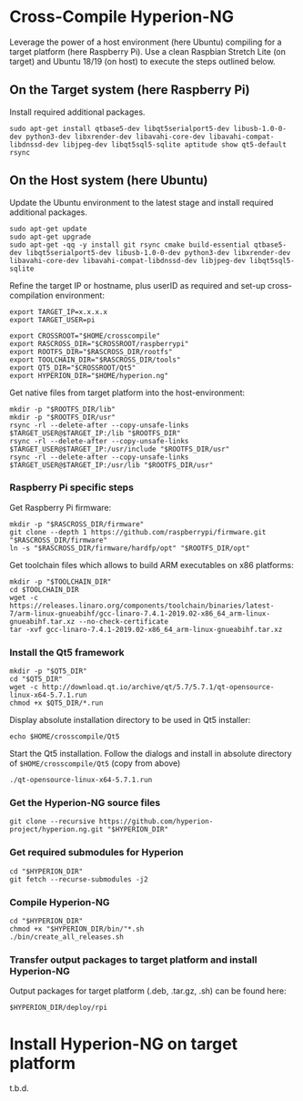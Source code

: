 # Cross-Compile Hyperion-NG
Leverage the power of a host environment (here Ubuntu) compiling for a target platform (here Raspberry Pi).
Use a clean Raspbian Stretch Lite (on target) and Ubuntu 18/19 (on host) to execute the steps outlined below.
## On the Target system (here Raspberry Pi)
Install required additional packages.
```
sudo apt-get install qtbase5-dev libqt5serialport5-dev libusb-1.0-0-dev python3-dev libxrender-dev libavahi-core-dev libavahi-compat-libdnssd-dev libjpeg-dev libqt5sql5-sqlite aptitude show qt5-default rsync
```
## On the Host system (here Ubuntu)
Update the Ubuntu environment to the latest stage and install required additional packages.
```
sudo apt-get update
sudo apt-get upgrade
sudo apt-get -qq -y install git rsync cmake build-essential qtbase5-dev libqt5serialport5-dev libusb-1.0-0-dev python3-dev libxrender-dev libavahi-core-dev libavahi-compat-libdnssd-dev libjpeg-dev libqt5sql5-sqlite
```

Refine the target IP or hostname, plus userID as required and set-up cross-compilation environment:
```
export TARGET_IP=x.x.x.x
export TARGET_USER=pi
```
```
export CROSSROOT="$HOME/crosscompile"
export RASCROSS_DIR="$CROSSROOT/raspberrypi"
export ROOTFS_DIR="$RASCROSS_DIR/rootfs"
export TOOLCHAIN_DIR="$RASCROSS_DIR/tools"
export QT5_DIR="$CROSSROOT/Qt5"
export HYPERION_DIR="$HOME/hyperion.ng"
```
Get native files from target platform into the host-environment:
```
mkdir -p "$ROOTFS_DIR/lib"
mkdir -p "$ROOTFS_DIR/usr"
rsync -rl --delete-after --copy-unsafe-links $TARGET_USER@$TARGET_IP:/lib "$ROOTFS_DIR"
rsync -rl --delete-after --copy-unsafe-links $TARGET_USER@$TARGET_IP:/usr/include "$ROOTFS_DIR/usr"
rsync -rl --delete-after --copy-unsafe-links $TARGET_USER@$TARGET_IP:/usr/lib "$ROOTFS_DIR/usr"
```

### Raspberry Pi specific steps
Get Raspberry Pi firmware:
```
mkdir -p "$RASCROSS_DIR/firmware"
git clone --depth 1 https://github.com/raspberrypi/firmware.git "$RASCROSS_DIR/firmware"
ln -s "$RASCROSS_DIR/firmware/hardfp/opt" "$ROOTFS_DIR/opt"
```
Get toolchain files which allows to build ARM executables on x86 platforms:
```
mkdir -p "$TOOLCHAIN_DIR"
cd $TOOLCHAIN_DIR
wget -c https://releases.linaro.org/components/toolchain/binaries/latest-7/arm-linux-gnueabihf/gcc-linaro-7.4.1-2019.02-x86_64_arm-linux-gnueabihf.tar.xz --no-check-certificate
tar -xvf gcc-linaro-7.4.1-2019.02-x86_64_arm-linux-gnueabihf.tar.xz
```
### Install the Qt5 framework
```
mkdir -p "$QT5_DIR"
cd "$QT5_DIR"
wget -c http://download.qt.io/archive/qt/5.7/5.7.1/qt-opensource-linux-x64-5.7.1.run
chmod +x $QT5_DIR/*.run
```
Display absolute installation directory to be used in Qt5 installer:
```
echo $HOME/crosscompile/Qt5
```
Start the Qt5 installation.
Follow the dialogs and install in absolute directory of ```$HOME/crosscompile/Qt5``` (copy from above)
```
./qt-opensource-linux-x64-5.7.1.run
```
### Get the Hyperion-NG source files
```
git clone --recursive https://github.com/hyperion-project/hyperion.ng.git "$HYPERION_DIR"
```
### Get required submodules for Hyperion
```
cd "$HYPERION_DIR"
git fetch --recurse-submodules -j2
```
### Compile Hyperion-NG
```
cd "$HYPERION_DIR"
chmod +x "$HYPERION_DIR/bin/"*.sh
./bin/create_all_releases.sh
```
### Transfer output packages to target platform and install Hyperion-NG
Output packages for target platform (.deb, .tar.gz, .sh) can be found here:
```
$HYPERION_DIR/deploy/rpi
```
# Install Hyperion-NG on target platform
t.b.d.



